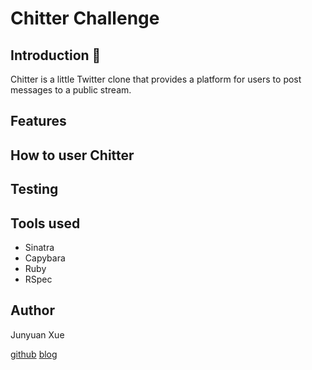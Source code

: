 Chitter Challenge
=================


Introduction :hatched_chick:
------------
Chitter is a little Twitter clone that provides a platform for users to post messages to a public stream.

Features
-------


How to user Chitter
------------------


Testing
-------

Tools used
-----------
* Sinatra
* Capybara
* Ruby
* RSpec

Author
----------------------
Junyuan Xue

[github](https://github.com/junyuanxue)  [blog](https://spinningcodes.wordpress.com/)
